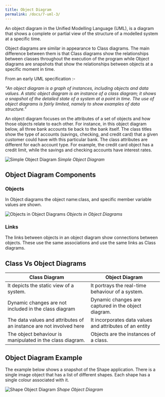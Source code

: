 ```yaml
---
title: Object Diagram
permalink: /docs/7-uml-3/
---
```


An object diagram in the Unified Modelling Language (UML), is a diagram that shows a complete or partial view of the structure of a modelled system at a specific time.

Object diagrams are similar in appearance to Class diagrams. The main difference between them is that Class diagrams show the relationships between classes throughout the execution of the program while Object diagrams are snapshots that show the relationships between objects at a specific moment in time.  

From an early UML specification :-

*"An object diagram is a graph of instances, including objects and data values. A static object diagram is an instance of a class diagram; it shows a snapshot of the detailed state of a system at a point in time. The use of object diagrams is fairly limited, namely to show examples of data structure."*

An object diagram focuses on the attributes of a set of objects and how those objects relate to each other. For instance, in this object diagram below, all three bank accounts tie back to the bank itself. The class titles show the type of accounts (savings, checking, and credit card) that a given customer could have with this particular bank. The class attributes are different for each account type. For example, the credit card object has a credit limit, while the savings and checking accounts have interest rates.

![Simple Object Diagram](https://ysjprog02.netlify.app/assets/img/topics/7uml/obj1.png)
*Simple Object Diagram* 

## Object Diagram Components

### Objects

In Object diagrams the object name:class, and specific member variable values are shown.  

![Objects in Object Diagrams](https://ysjprog02.netlify.app/assets/img/topics/7uml/obj.png)
*Objects in Object Diagrams* 

### Links

The links between objects in an object diagram show connections between objects. These use the same associations and use the same links as Class diagrams.

## Class Vs Object Diagrams

|Class Diagram|Object Diagram|
|---|---|
|It depicts the static view of a system.|It portrays the real-time behaviour of a system.|
|Dynamic changes are not included in the class diagram|Dynamic changes are captured in the object diagram.|
|The data values and attributes of an instance are not involved here|It incorporates data values and attributes of an entity|
|The object behaviour is manipulated in the class diagram.|Objects are the instances of a class.|

## Object Diagram Example

The example below shows a snapshot of the Shape application. There is a single image object that has a list of different shapes. Each shape has a single colour associated with it.  

![Shape Object Diagram](https://ysjprog02.netlify.app/assets/img/topics/7uml/objexample.png)
*Shape Object Diagram* 